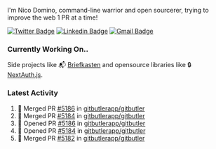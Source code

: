 
I'm Nico Domino, command-line warrior and open sourcerer, trying to improve the web 1 PR at a time!

[![Twitter Badge](https://img.shields.io/badge/-@ndom91-1ca0f1?style=flat-square&labelColor=1ca0f1&logo=twitter&logoColor=white&link=https://twitter.com/ndom91)](https://twitter.com/ndom91) [![Linkedin Badge](https://img.shields.io/badge/-ndom91-blue?style=flat-square&logo=Linkedin&logoColor=white&link=https://www.linkedin.com/in/ndom91/)](https://www.linkedin.com/in/ndom91/) [![Gmail Badge](https://img.shields.io/badge/-yo@ndo.dev-c14438?style=flat-square&logo=mail.ru&logoColor=white&link=mailto:yo@ndo.dev)](mailto:yo@ndo.dev)

### Currently Working On..

Side projects like 📬 [Briefkasten](https://briefkastenhq.com) and opensource libraries like 🔒 [NextAuth.js](https://github.com/nextauthjs/next-auth).

<!--START_SECTION_PROFILE_VIEWS:readme-info-->
<!--END_SECTION_PROFILE_VIEWS:readme-info-->

<!--START_SECTION_DAILY_COMMIT:readme-info-->
<!--END_SECTION_DAILY_COMMIT:readme-info-->

<!--START_SECTION_WEEKLY_COMMIT:readme-info-->
<!--END_SECTION_WEEKLY_COMMIT:readme-info-->

### Latest Activity

<!--START_SECTION:activity-->
1. 🎉 Merged PR [#5186](https://github.com/gitbutlerapp/gitbutler/pull/5186) in [gitbutlerapp/gitbutler](https://github.com/gitbutlerapp/gitbutler)
2. 🎉 Merged PR [#5184](https://github.com/gitbutlerapp/gitbutler/pull/5184) in [gitbutlerapp/gitbutler](https://github.com/gitbutlerapp/gitbutler)
3. 💪 Opened PR [#5186](https://github.com/gitbutlerapp/gitbutler/pull/5186) in [gitbutlerapp/gitbutler](https://github.com/gitbutlerapp/gitbutler)
4. 💪 Opened PR [#5184](https://github.com/gitbutlerapp/gitbutler/pull/5184) in [gitbutlerapp/gitbutler](https://github.com/gitbutlerapp/gitbutler)
5. 🎉 Merged PR [#5182](https://github.com/gitbutlerapp/gitbutler/pull/5182) in [gitbutlerapp/gitbutler](https://github.com/gitbutlerapp/gitbutler)
<!--END_SECTION:activity-->
